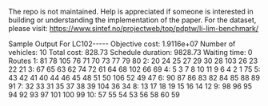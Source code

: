 The repo is not maintained. Help is appreciated if someone is interested in building or understanding the implementation of the paper. For the dataset, please visit: https://www.sintef.no/projectweb/top/pdptw/li-lim-benchmark/

Sample Output
For LC102-----
Objective cost: 1.9116e+07
Number of vehicles: 10
Total cost: 828.73
Schedule duration: 9828.73
Waiting time: 0
Routes
  1: 81 78 105 76 71 70 73 77 79 80
  2: 20 24 25 27 29 30 28 103 26 23 22 21
  3: 67 65 63 62 74 72 61 64 68 102 66 69
  4: 5 3 7 8 10 11 9 6 4 2 1 75
  5: 43 42 41 40 44 46 45 48 51 50 106 52 49 47
  6: 90 87 86 83 82 84 85 88 89 91
  7: 32 33 31 35 37 38 39 104 36 34
  8: 13 17 18 19 15 16 14 12
  9: 98 96 95 94 92 93 97 101 100 99
  10: 57 55 54 53 56 58 60 59
